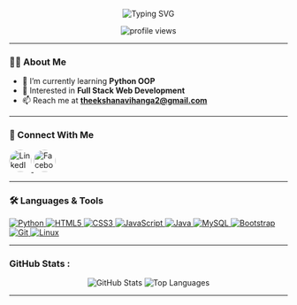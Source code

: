 <p align="center">
  <img 
    src="https://readme-typing-svg.demolab.com?font=Fira+Code&size=24&pause=1000&color=00008B&center=true&vCenter=true&width=435&lines=Hi+%F0%9F%91%8B+I'm+Vihanga+Theekshana" 
    alt="Typing SVG" 
  />
</p>

<p align="center">
  <img 
    src="https://komarev.com/ghpvc/?username=vihanga-theekshana&label=Profile+views&color=0e75b6&style=flat" 
    alt="profile views" 
  />
</p>

---

### 👨‍💻 About Me

- 🌱 I’m currently learning **Python OOP**
- 🚀 Interested in **Full Stack Web Development**
- 📫 Reach me at **theekshanavihanga2@gmail.com**

---

### 🔗 Connect With Me

<p align="left">
  <a href="https://www.linkedin.com/in/vihanga-theekshana-8ab242312/" target="_blank">
    <img src="https://cdn.jsdelivr.net/gh/devicons/devicon/icons/linkedin/linkedin-original.svg" alt="LinkedIn" width="40" height="40" style="border-radius: 50%;" />
  </a>
  <a href="https://facebook.com/vihanga.theekshana" target="_blank">
    <img src="https://cdn-icons-png.flaticon.com/512/733/733547.png" alt="Facebook" width="40" height="40" style="border-radius: 50%;" />
  </a>
</p>


---

### 🛠️ Languages & Tools

<p align="left">
  <a href="https://www.python.org" target="_blank">
    <img src="https://img.shields.io/badge/Python-3776AB?style=for-the-badge&logo=python&logoColor=white" alt="Python"/>
  </a>
  <a href="https://www.w3schools.com/html/" target="_blank">
    <img src="https://img.shields.io/badge/HTML5-E34F26?style=for-the-badge&logo=html5&logoColor=white" alt="HTML5"/>
  </a>
  <a href="https://www.w3schools.com/css/" target="_blank">
    <img src="https://img.shields.io/badge/CSS3-1572B6?style=for-the-badge&logo=css3&logoColor=white" alt="CSS3"/>
  </a>
  <a href="https://www.javascript.com/" target="_blank">
    <img src="https://img.shields.io/badge/JavaScript-F7DF1E?style=for-the-badge&logo=javascript&logoColor=black" alt="JavaScript"/>
  </a>
  <a href="https://www.java.com/" target="_blank">
    <img src="https://img.shields.io/badge/Java-ED8B00?style=for-the-badge&logo=java&logoColor=white" alt="Java"/>
  </a>
  <a href="https://www.mysql.com/" target="_blank">
    <img src="https://img.shields.io/badge/MySQL-4479A1?style=for-the-badge&logo=mysql&logoColor=white" alt="MySQL"/>
  </a>
  <a href="https://getbootstrap.com/" target="_blank">
    <img src="https://img.shields.io/badge/Bootstrap-563D7C?style=for-the-badge&logo=bootstrap&logoColor=white" alt="Bootstrap"/>
  </a>
  <a href="https://git-scm.com/" target="_blank">
    <img src="https://img.shields.io/badge/Git-F05032?style=for-the-badge&logo=git&logoColor=white" alt="Git"/>
  </a>
  <a href="https://www.linux.org/" target="_blank">
    <img src="https://img.shields.io/badge/Linux-FCC624?style=for-the-badge&logo=linux&logoColor=black" alt="Linux"/>
  </a>
</p>

---
### GitHub Stats :

<p align="center">
  <img src="https://github-readme-stats.vercel.app/api?username=vihanga-theekshana&show_icons=true&theme=blueberry&hide_border=true" alt="GitHub Stats" />
  <img src="https://github-readme-stats.vercel.app/api/top-langs/?username=vihanga-theekshana&layout=compact&theme=blueberry&hide_border=true" alt="Top Languages" />
</p>



---




